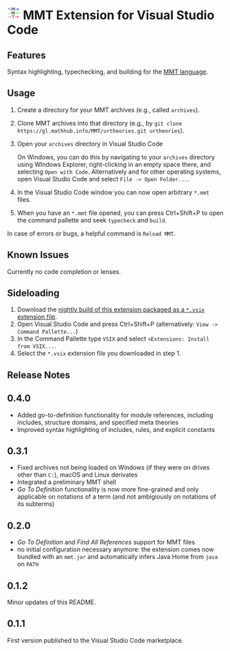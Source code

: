 # <img src="./img/logo_better_128x128.png" width="30em" /> MMT Extension for Visual Studio Code

## Features

Syntax highlighting, typechecking, and building for the [MMT language](https://uniformal.github.io/).

<!-- code completion, typechecking, building, lenses. -->

<!-- screenshot or animation -->

## Usage

1. Create a directory for your MMT archives (e.g., called `archives`).
2. Clone MMT archives into that directory (e.g., by `git clone https://gl.mathhub.info/MMT/urtheories.git urtheories`).
3. Open your `archives` directory in Visual Studio Code

   On Windows, you can do this by navigating to your `archives` directory using WIndows Explorer, right-clicking in an empty space there, and selecting `Open with Code`.
   Alternatively and for other operating systems, open Visual Studio Code and select `File -> Open Folder...`.
4. In the Visual Studio Code window you can now open arbitrary `*.mmt` files.
5. When you have an `*.mmt` file opened, you can press Ctrl+Shift+P to open the command pallette and seek `typecheck` and `build`.

In case of errors or bugs, a helpful command is `Reload MMT`.

<!-- ## Extension Settings

This extension contributes the following settings:

* `myExtension.enable`: Enable/disable this extension.
* `myExtension.thing`: Set to `blah` to do something.
-->

## Known Issues

Currently no code completion or lenses.

## Sideloading

1. Download the [nightly build of this extension packaged as a `*.vsix` extension file](https://github.com/UniFormal/VSCode-MMT/releases/latest).
2. Open Visual Studio Code and press Ctrl+Shift+P (alternatively: `View -> Command Pallette...`)
3. In the Command Pallette type `VSIX` and select `>Extensions: Install from VSIX...`.
4. Select the `*.vsix` extension file you downloaded in step 1.

## Release Notes

## 0.4.0

- Added go-to-definition functionality for module references, including includes, structure domains, and specified meta theories
- Improved syntax highlighting of includes, rules, and explicit constants

## 0.3.1

- Fixed archives not being loaded on Windows (if they were on drives other than `C:`), macOS and Linux derivates
- Integrated a preliminary MMT shell
- *Go To Definition* functionality is now more fine-grained and only applicable on notations of a term (and not ambigiously on notations of its subterms)

## 0.2.0

- *Go To Definition* and *Find All References* support for MMT files
- no initial configuration necessary anymore: the extension comes now bundled with an `mmt.jar` and automatically infers Java Home from `java` on `PATH`

## 0.1.2

Minor updates of this README.

## 0.1.1

First version published to the Visual Studio Code marketplace.
